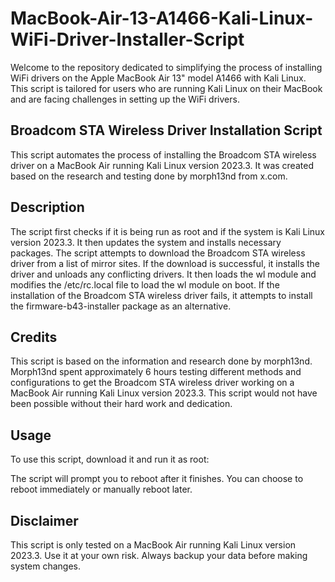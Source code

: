 # MacBook-Air-13-A1466-Kali-Linux-WiFi-Driver-Installer-Script
Welcome to the repository dedicated to simplifying the process of installing WiFi drivers on the Apple MacBook Air 13" model A1466 with Kali Linux. This script is tailored for users who are running Kali Linux on their MacBook and are facing challenges in setting up the WiFi drivers.

## Broadcom STA Wireless Driver Installation Script
This script automates the process of installing the Broadcom STA wireless driver on a MacBook Air running Kali Linux version 2023.3. It was created based on the research and testing done by morph13nd from x.com.

## Description
The script first checks if it is being run as root and if the system is Kali Linux version 2023.3. It then updates the system and installs necessary packages. The script attempts to download the Broadcom STA wireless driver from a list of mirror sites. If the download is successful, it installs the driver and unloads any conflicting drivers. It then loads the wl module and modifies the /etc/rc.local file to load the wl module on boot. If the installation of the Broadcom STA wireless driver fails, it attempts to install the firmware-b43-installer package as an alternative.

## Credits
This script is based on the information and research done by morph13nd. Morph13nd spent approximately 6 hours testing different methods and configurations to get the Broadcom STA wireless driver working on a MacBook Air running Kali Linux version 2023.3. This script would not have been possible without their hard work and dedication.

## Usage
To use this script, download it and run it as root:

The script will prompt you to reboot after it finishes. You can choose to reboot immediately or manually reboot later.

## Disclaimer
This script is only tested on a MacBook Air running Kali Linux version 2023.3. Use it at your own risk. Always backup your data before making system changes.
